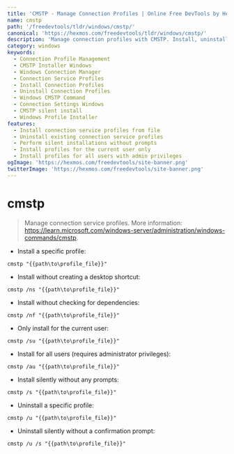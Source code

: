 ```yaml
---
title: 'CMSTP - Manage Connection Profiles | Online Free DevTools by Hexmos'
name: cmstp
path: '/freedevtools/tldr/windows/cmstp/'
canonical: 'https://hexmos.com/freedevtools/tldr/windows/cmstp/'
description: 'Manage connection profiles with CMSTP. Install, uninstall, and configure connection service profiles on Windows easily. Free online tool, no registration required.'
category: windows
keywords:
  - Connection Profile Management
  - CMSTP Installer Windows
  - Windows Connection Manager
  - Connection Service Profiles
  - Install Connection Profiles
  - Uninstall Connection Profiles
  - Windows CMSTP Command
  - Connection Settings Windows
  - CMSTP silent install
  - Windows Profile Installer
features:
  - Install connection service profiles from file
  - Uninstall existing connection service profiles
  - Perform silent installations without prompts
  - Install profiles for the current user only
  - Install profiles for all users with admin privileges
ogImage: 'https://hexmos.com/freedevtools/site-banner.png'
twitterImage: 'https://hexmos.com/freedevtools/site-banner.png'
---
```


# cmstp

> Manage connection service profiles.
> More information: <https://learn.microsoft.com/windows-server/administration/windows-commands/cmstp>.

- Install a specific profile:

`cmstp "{{path\to\profile_file}}"`

- Install without creating a desktop shortcut:

`cmstp /ns "{{path\to\profile_file}}"`

- Install without checking for dependencies:

`cmstp /nf "{{path\to\profile_file}}"`

- Only install for the current user:

`cmstp /su "{{path\to\profile_file}}"`

- Install for all users (requires administrator privileges):

`cmstp /au "{{path\to\profile_file}}"`

- Install silently without any prompts:

`cmstp /s "{{path\to\profile_file}}"`

- Uninstall a specific profile:

`cmstp /u "{{path\to\profile_file}}"`

- Uninstall silently without a confirmation prompt:

`cmstp /u /s "{{path\to\profile_file}}"`
